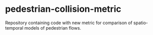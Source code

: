 # pedestrian-collision-metric
Repository containing code with new metric for comparison of spatio-temporal models of pedestrian flows.
